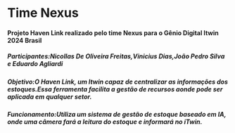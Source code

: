 # Time Nexus
<h4>Projeto Haven Link realizado pelo time Nexus para o Gênio Digital Itwin 2024 Brasil<h4>
<h5>Participantes:Nicollas De Oliveira Freitas,Vinicius Dias,João Pedro Silva e Eduardo Agliardi<h5>
<h5>Objetivo:O Haven Link, um Itwin capaz de centralizar as informações dos estoques.Essa ferramenta facilita a gestão de recursos aonde pode ser aplicada em qualquer setor.<h5>
<h5>Funcionamento:Utiliza um sistema de gestão de estoque baseado em IA, onde uma câmera fará a leitura do estoque e informará no iTwin.<h5>
